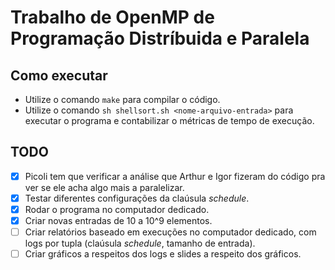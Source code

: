 # Trabalho de OpenMP de Programação Distríbuida e Paralela

## Como executar

- Utilize o comando ```make``` para compilar o código.
- Utilize o comando ```sh shellsort.sh <nome-arquivo-entrada>``` para executar o programa e contabilizar o métricas de tempo de execução.

## TODO

- [X] Picoli tem que verificar a análise que Arthur e Igor fizeram do código pra ver se ele acha algo mais a paralelizar.
- [X] Testar diferentes configurações da claúsula *schedule*.
- [X] Rodar o programa no computador dedicado.
- [X] Criar novas entradas de 10 a 10^9 elementos.
- [ ] Criar relatórios baseado em execuções no computador dedicado, com logs por tupla (claúsula *schedule*, tamanho de entrada).
- [ ] Criar gráficos a respeitos dos logs e slides a respeito dos gráficos.
